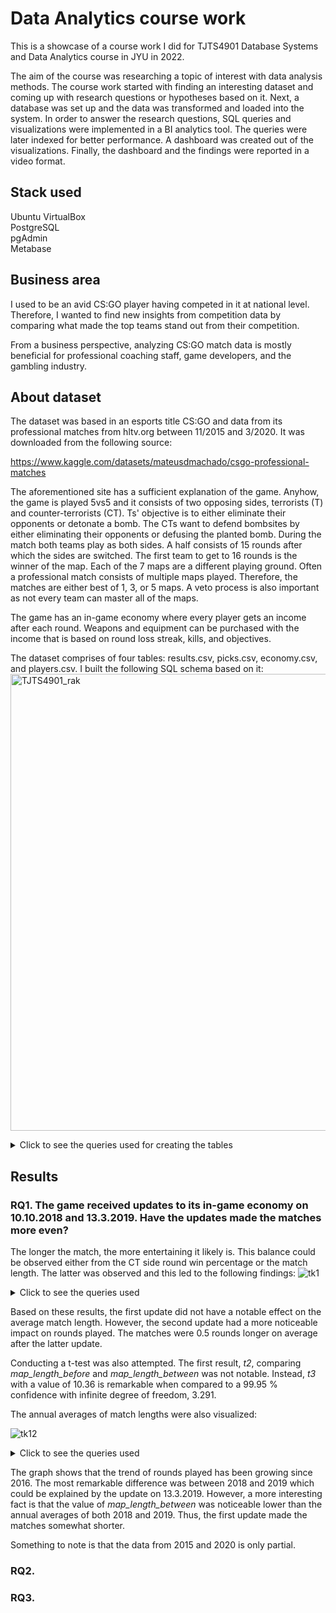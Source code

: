# Data Analytics course work
This is a showcase of a course work I did for TJTS4901 Database Systems and Data Analytics course in JYU in 2022.

The aim of the course was researching a topic of interest with data analysis methods. The course work started with finding an interesting dataset and coming up with research questions or hypotheses based on it. Next, a database was set up and the data was transformed and loaded into the system. In order to answer the research questions, SQL queries and visualizations were implemented in a BI analytics tool. The queries were later indexed for better performance. A dashboard was created out of the visualizations. Finally, the dashboard and the findings were reported in a video format.

## Stack used
Ubuntu VirtualBox  
PostgreSQL  
pgAdmin  
Metabase  
## Business area

I used to be an avid CS:GO player having competed in it at national level. Therefore, I wanted to find new insights from competition data by comparing what made the top teams stand out from their competition. 

From a business perspective, analyzing CS:GO match data is mostly beneficial for professional coaching staff, game developers, and the gambling industry.

## About dataset
The dataset was based in an esports title CS:GO and data from its professional matches from hltv.org between 11/2015 and 3/2020. It was downloaded from the following source:

https://www.kaggle.com/datasets/mateusdmachado/csgo-professional-matches

The aforementioned site has a sufficient explanation of the game. Anyhow, the game is played 5vs5 and it consists of two opposing sides, terrorists (T) and counter-terrorists (CT). Ts' objective is to either eliminate their opponents or detonate a bomb. The CTs want to defend bombsites by either eliminating their opponents or defusing the planted bomb. During the match both teams play as both sides. A half consists of 15 rounds after which the sides are switched. The first team to get to 16 rounds is the winner of the map. Each of the 7 maps are a different playing ground. Often a professional match consists of multiple maps played. Therefore, the matches are either best of 1, 3, or 5 maps. A veto process is also important as not every team can master all of the maps. 

The game has an in-game economy where every player gets an income after each round. Weapons and equipment can be purchased with the income that is based on round loss streak, kills, and objectives.

The dataset comprises of four tables: results.csv, picks.csv, economy.csv, and players.csv. I built the following SQL schema based on it:  
<img width="951" height="731" alt="TJTS4901_rak" src="https://github.com/user-attachments/assets/dc61276c-70d6-4b26-9f0e-d5b351284af0" />

<details>
<summary>Click to see the queries used for creating the tables</summary>

```
code
```
</details>

## Results

### RQ1. The game received updates to its in-game economy on 10.10.2018 and 13.3.2019. Have the updates made the matches more even?

The longer the match, the more entertaining it likely is. This balance could be observed either from the CT side round win percentage or the match length. The latter was observed and this led to the following findings:
![tk1](https://github.com/user-attachments/assets/32a75c4b-5eb2-470e-bf57-3722f2c910b4)

<details>

<summary>Click to see the queries used</summary>

```
code
```
</details>

Based on these results, the first update did not have a notable effect on the average match length. However, the second update had a more noticeable impact on rounds played. The matches were 0.5 rounds longer on average after the latter update. 

Conducting a t-test was also attempted. The first result, _t2_, comparing _map_length_before_ and _map_length_between_ was not notable. Instead, _t3_ with a value of 10.36 is remarkable when compared to a 99.95 % confidence with infinite degree of freedom, 3.291.

The annual averages of match lengths were also visualized:

![tk12](https://github.com/user-attachments/assets/43796993-0c46-4bf8-84b2-3bcdc54fb096)



<details>

<summary>Click to see the queries used</summary>

```
code
```
</details>

The graph shows that the trend of rounds played has been growing since 2016. The most remarkable difference was between 2018 and 2019 which could be explained by the update on 13.3.2019. However, a more interesting fact is that the value of _map_length_between_ was noticeable lower than the annual averages of both 2018 and 2019. Thus, the first update made the matches somewhat shorter. 

Something to note is that the data from 2015 and 2020 is only partial.

### RQ2.

### RQ3. 
